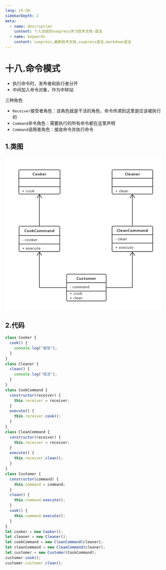 ```yaml
---
lang: zh-CN
sidebarDepth: 2
meta:
  - name: description
    content: 个人总结的vuepress学习技术文档-语法
  - name: keywords
    content: vuepress,最新技术文档,vuepress语法,markdown语法
---
```


# 十八.命令模式

- 执行命令时，发布者和执行者分开
- 中间加入命令对象，作为中转站

三种角色

- `Receiver`接受者角色：该角色就是干活的角色，命令传递到这里是应该被执行的
- `Command`命令角色：需要执行的所有命令都在这里声明
- `Command`调用者角色：接收命令并执行命令

## 1.类图

![](./18.png)

## 2.代码

```js
class Cooker {
  cook() {
    console.log("做饭");
  }
}
class Cleaner {
  clean() {
    console.log("保洁");
  }
}
class CookCommand {
  constructor(receiver) {
    this.receiver = receiver;
  }
  execute() {
    this.receiver.cook();
  }
}
class CleanCommand {
  constructor(receiver) {
    this.receiver = receiver;
  }
  execute() {
    this.receiver.clean();
  }
}
class Customer {
  constructor(command) {
    this.command = command;
  }
  clean() {
    this.command.execute();
  }
  cook() {
    this.command.execute();
  }
}
let cooker = new Cooker();
let cleaner = new Cleaner();
let cookCommand = new CleanCommand(cleaner);
let cleanCommand = new CleanCommand(cleaner);
let customer = new Customer(CookCommand);
customer.cook();
customer.customer.clean();
```
